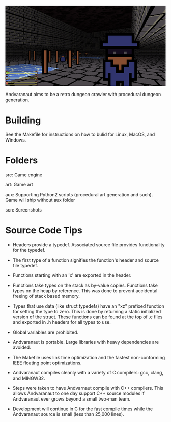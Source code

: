 ![Screenshot](scn/2018-02-17-143059_600x300_scrot.png)

Andvaranaut aims to be a retro dungeon crawler with procedural dungeon generation.

# Building

See the Makefile for instructions on how to bulid for Linux, MacOS, and Windows.

# Folders

src: Game engine

art: Game art

aux: Supporting Python2 scripts (procedural art generation and such). Game will ship without aux folder

scn: Screenshots

# Source Code Tips

* Headers provide a typedef. Associated source file provides functionality for the typedef.

* The first type of a function signifies the function's header and source file typedef.

* Functions starting with an 'x' are exported in the header.

* Functions take types on the stack as by-value copies. Functions take types on the heap by reference.
This was done to prevent accidental freeing of stack based memory.

* Types that use data (like struct typedefs) have an "xz" prefixed function for setting the type to zero.
This is done by returning a static initialized version of the struct. These functions can be found at the
top of .c files and exported in .h headers for all types to use.

* Global variables are prohibited.

* Andvaranaut is portable. Large libraries with heavy dependencies are avoided.

* The Makefile uses link time optimization and the fastest non-conforming IEEE floating point optimizations.

* Andvaranaut compiles cleanly with a variety of C compilers: gcc, clang, and MINGW32.

* Steps were taken to have Andvarnaut compile with C++ compilers. This allows Andvaranaut to one day support
C++ source modules if Andvaranaut ever grows beyond a small two-man team.

* Development will continue in C for the fast compile times while the Andvaranaut source is small (less than 25,000 lines).

